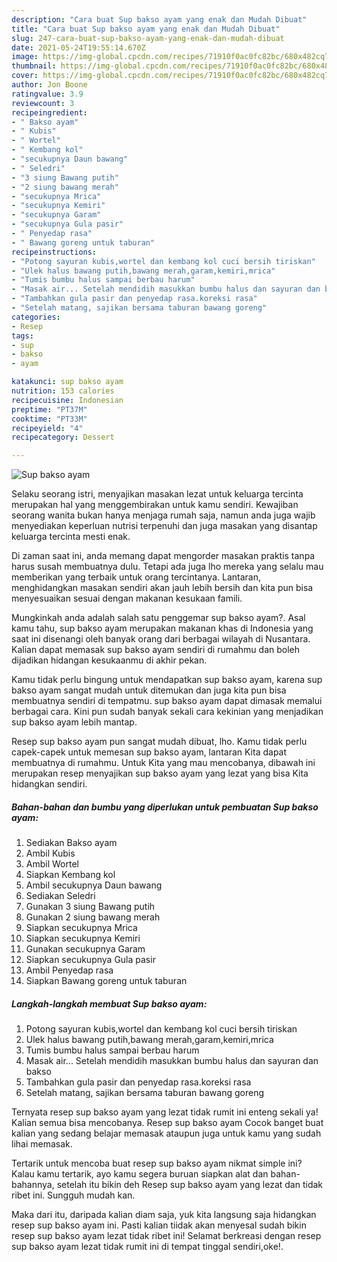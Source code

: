 ```yaml
---
description: "Cara buat Sup bakso ayam yang enak dan Mudah Dibuat"
title: "Cara buat Sup bakso ayam yang enak dan Mudah Dibuat"
slug: 247-cara-buat-sup-bakso-ayam-yang-enak-dan-mudah-dibuat
date: 2021-05-24T19:55:14.670Z
image: https://img-global.cpcdn.com/recipes/71910f0ac0fc82bc/680x482cq70/sup-bakso-ayam-foto-resep-utama.jpg
thumbnail: https://img-global.cpcdn.com/recipes/71910f0ac0fc82bc/680x482cq70/sup-bakso-ayam-foto-resep-utama.jpg
cover: https://img-global.cpcdn.com/recipes/71910f0ac0fc82bc/680x482cq70/sup-bakso-ayam-foto-resep-utama.jpg
author: Jon Boone
ratingvalue: 3.9
reviewcount: 3
recipeingredient:
- " Bakso ayam"
- " Kubis"
- " Wortel"
- " Kembang kol"
- "secukupnya Daun bawang"
- " Seledri"
- "3 siung Bawang putih"
- "2 siung bawang merah"
- "secukupnya Mrica"
- "secukupnya Kemiri"
- "secukupnya Garam"
- "secukupnya Gula pasir"
- " Penyedap rasa"
- " Bawang goreng untuk taburan"
recipeinstructions:
- "Potong sayuran kubis,wortel dan kembang kol cuci bersih tiriskan"
- "Ulek halus bawang putih,bawang merah,garam,kemiri,mrica"
- "Tumis bumbu halus sampai berbau harum"
- "Masak air... Setelah mendidih masukkan bumbu halus dan sayuran dan bakso"
- "Tambahkan gula pasir dan penyedap rasa.koreksi rasa"
- "Setelah matang, sajikan bersama taburan bawang goreng"
categories:
- Resep
tags:
- sup
- bakso
- ayam

katakunci: sup bakso ayam 
nutrition: 153 calories
recipecuisine: Indonesian
preptime: "PT37M"
cooktime: "PT33M"
recipeyield: "4"
recipecategory: Dessert

---
```



![Sup bakso ayam](https://img-global.cpcdn.com/recipes/71910f0ac0fc82bc/680x482cq70/sup-bakso-ayam-foto-resep-utama.jpg)

Selaku seorang istri, menyajikan masakan lezat untuk keluarga tercinta merupakan hal yang menggembirakan untuk kamu sendiri. Kewajiban seorang  wanita bukan hanya menjaga rumah saja, namun anda juga wajib menyediakan keperluan nutrisi terpenuhi dan juga masakan yang disantap keluarga tercinta mesti enak.

Di zaman  saat ini, anda memang dapat mengorder masakan praktis tanpa harus susah membuatnya dulu. Tetapi ada juga lho mereka yang selalu mau memberikan yang terbaik untuk orang tercintanya. Lantaran, menghidangkan masakan sendiri akan jauh lebih bersih dan kita pun bisa menyesuaikan sesuai dengan makanan kesukaan famili. 



Mungkinkah anda adalah salah satu penggemar sup bakso ayam?. Asal kamu tahu, sup bakso ayam merupakan makanan khas di Indonesia yang saat ini disenangi oleh banyak orang dari berbagai wilayah di Nusantara. Kalian dapat memasak sup bakso ayam sendiri di rumahmu dan boleh dijadikan hidangan kesukaanmu di akhir pekan.

Kamu tidak perlu bingung untuk mendapatkan sup bakso ayam, karena sup bakso ayam sangat mudah untuk ditemukan dan juga kita pun bisa membuatnya sendiri di tempatmu. sup bakso ayam dapat dimasak memalui berbagai cara. Kini pun sudah banyak sekali cara kekinian yang menjadikan sup bakso ayam lebih mantap.

Resep sup bakso ayam pun sangat mudah dibuat, lho. Kamu tidak perlu capek-capek untuk memesan sup bakso ayam, lantaran Kita dapat membuatnya di rumahmu. Untuk Kita yang mau mencobanya, dibawah ini merupakan resep menyajikan sup bakso ayam yang lezat yang bisa Kita hidangkan sendiri.

<!--inarticleads1-->

##### Bahan-bahan dan bumbu yang diperlukan untuk pembuatan Sup bakso ayam:

1. Sediakan  Bakso ayam
1. Ambil  Kubis
1. Ambil  Wortel
1. Siapkan  Kembang kol
1. Ambil secukupnya Daun bawang
1. Sediakan  Seledri
1. Gunakan 3 siung Bawang putih
1. Gunakan 2 siung bawang merah
1. Siapkan secukupnya Mrica
1. Siapkan secukupnya Kemiri
1. Gunakan secukupnya Garam
1. Siapkan secukupnya Gula pasir
1. Ambil  Penyedap rasa
1. Siapkan  Bawang goreng untuk taburan




<!--inarticleads2-->

##### Langkah-langkah membuat Sup bakso ayam:

1. Potong sayuran kubis,wortel dan kembang kol cuci bersih tiriskan
1. Ulek halus bawang putih,bawang merah,garam,kemiri,mrica
1. Tumis bumbu halus sampai berbau harum
1. Masak air... Setelah mendidih masukkan bumbu halus dan sayuran dan bakso
1. Tambahkan gula pasir dan penyedap rasa.koreksi rasa
1. Setelah matang, sajikan bersama taburan bawang goreng




Ternyata resep sup bakso ayam yang lezat tidak rumit ini enteng sekali ya! Kalian semua bisa mencobanya. Resep sup bakso ayam Cocok banget buat kalian yang sedang belajar memasak ataupun juga untuk kamu yang sudah lihai memasak.

Tertarik untuk mencoba buat resep sup bakso ayam nikmat simple ini? Kalau kamu tertarik, ayo kamu segera buruan siapkan alat dan bahan-bahannya, setelah itu bikin deh Resep sup bakso ayam yang lezat dan tidak ribet ini. Sungguh mudah kan. 

Maka dari itu, daripada kalian diam saja, yuk kita langsung saja hidangkan resep sup bakso ayam ini. Pasti kalian tiidak akan menyesal sudah bikin resep sup bakso ayam lezat tidak ribet ini! Selamat berkreasi dengan resep sup bakso ayam lezat tidak rumit ini di tempat tinggal sendiri,oke!.

